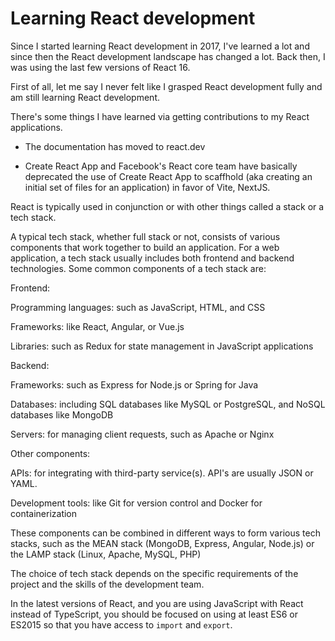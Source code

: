 # Learning React development

Since I started learning React development in 2017, I've learned a lot and since then the React development landscape has changed a lot. Back then, I was using the last few versions of React 16.

First of all, let me say I never felt like I grasped React development fully and am still learning React development.

There's some things I have learned via getting contributions to my React applications.

- The documentation has moved to react.dev

- Create React App and Facebook's React core team have basically deprecated the use of Create React App to scaffhold (aka creating an initial set of files for an application) in favor of Vite, NextJS.

React is typically used in conjunction or with other things called a stack or a tech stack.

A typical tech stack, whether full stack or not, consists of various components that work together to build an application. For a web application, a tech stack usually includes both frontend and backend technologies. Some common components of a tech stack are:

Frontend:

  Programming languages: such as JavaScript, HTML, and CSS

  Frameworks: like React, Angular, or Vue.js

  Libraries: such as Redux for state management in JavaScript applications

Backend:

  Frameworks: such as Express for Node.js or Spring for Java

  Databases: including SQL databases like MySQL or PostgreSQL, and NoSQL databases like MongoDB

  Servers: for managing client requests, such as Apache or Nginx

Other components:

  APIs: for integrating with third-party service(s). API's are usually JSON or YAML.

  Development tools: like Git for version control and Docker for containerization

These components can be combined in different ways to form various tech stacks, such as the MEAN stack (MongoDB, Express, Angular, Node.js) or the LAMP stack (Linux, Apache, MySQL, PHP)

The choice of tech stack depends on the specific requirements of the project and the skills of the development team.

In the latest versions of React, and you are using JavaScript with React instead of TypeScript, you should be focused on using at least ES6 or ES2015 so that you have access to `import` and `export`.
